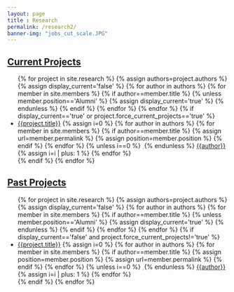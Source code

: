 ```yaml
--- 
layout: page
title : Research 
permalink: /research2/
banner-img: "jobs_cut_scale.JPG"
---
```

<h2><u>Current Projects</u></h2>
<ul>
  {% for project in site.research %}
      {% assign authors=project.authors %}
      {% assign display_current='false' %}
      {% for author in authors %}
          {% for member in site.members %}
              {% if author==member.title %}
                  {% unless member.position=='Alumni' %}
                      {% assign display_current='true' %}
                  {% endunless %}
              {% endif %}
          {% endfor %}
      {% endfor %}
      {% if display_current=='true' or project.force_current_projects=='true' %}
      <li>
      <a href="{{site.baseurl}}/{{project.permalink}}">{{project.title}}</a>
      {% assign i=0 %}
      {% for author in authors %}
          {% for member in site.members %}
              {% if author==member.title %}
                  {% assign url=member.permalink %}
                  {% assign position=member.position %}
              {% endif %}
          {% endfor %}
          {% unless i==0 %}<span style="color: DarkGray;"> ,</span>{% endunless %}
         <a href="{% unless position=='Alumni' %}{{site.baseurl}}{{url}}{% endunless %}{% if position=='Alumni' %}javascript:;{% endif %}" class="author authorlink {% if position=='Alumni' %}inactive{% endif %}" id="{{author}}_lnk">{{author}}</a>
          {% assign i=i | plus: 1 %}
      {% endfor %}
  </li>
  {% endif %}
  {% endfor %}
</ul>  
<h2><u>Past Projects</u></h2>
<ul>
  {% for project in site.research %}
      {% assign authors=project.authors %}
      {% assign display_current='false' %}
      {% for author in authors %}
          {% for member in site.members %}
              {% if author==member.title %}
                  {% unless member.position=='Alumni' %}
                      {% assign display_current='true' %}
                  {% endunless %}
              {% endif %}
          {% endfor %}
      {% endfor %}
      {% if display_current=='false' and project.force_current_projects!='true' %}
      <li>
      <a href="{{site.baseurl}}/{{project.permalink}}">{{project.title}}</a>
      {% assign i=0 %}
      {% for author in authors %}
          {% for member in site.members %}
              {% if author==member.title %}
                  {% assign position=member.position %}
                  {% assign url=member.permalink %}
              {% endif %}
          {% endfor %}
          {% unless i==0 %}<span style="color: DarkGray;"> ,</span>{% endunless %}
          <a href="{% unless position=='Alumni' %}{{site.baseurl}}{{url}}{% endunless %}{% if position=='Alumni' %}javascript:;{% endif %}" class="author authorlink {% if position=='Alumni' %}inactive{% endif %}" id="{{author}}_lnk">{{author}}</a>
          {% assign i=i | plus: 1 %}
      {% endfor %}
  </li>
  {% endif %}
  {% endfor %}
</ul>  
